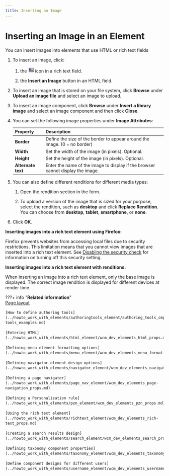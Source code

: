 ```yaml
---
title: Inserting an Image
---
```

# Inserting an Image in an Element

You can insert images into elements that use HTML or rich text fields

1.  To insert an image, click:

    1.  the ![Insert Image](../../../../../images/insertImage.jpg) icon in a rich text field.

    2.  the **Insert an Image** button in an HTML field.

2.  To insert an image that is stored on your file system, click **Browse** under **Upload an image file** and select an image to upload.

3.  To insert an image component, click **Browse** under **Insert a library image** and select an image component and then click **Close**.

4.  You can set the following image properties under **Image Attributes**:

    |Property|Description|
    |--------|-----------|
    |**Border**|Define the size of the border to appear around the image. \(0 = no border\)|
    |**Width**|Set the width of the image \(in pixels\). Optional.|
    |**Height**|Set the height of the image \(in pixels\). Optional.|
    |**Alternate text**|Enter the name of the image to display if the browser cannot display the image.|

5.  You can also define different renditions for different media types:

    1.  Open the rendition section in the form.

    2.  To upload a version of the image that is sized for your purpose, select the rendition, such as **desktop** and click **Replace Rendition**. You can choose from **desktop**, **tablet**, **smartphone**, or **none**.

6.  Click **OK**.


**Inserting images into a rich text element using Firefox:**

Firefox prevents websites from accessing local files due to security restrictions. This limitation means that you cannot view images that are inserted into a rich text element. See [Disabling the security check](http://kb.mozillazine.org/Links_to_local_pages_don't_work) for information on turning off this security setting.

**Inserting images into a rich text element with renditions:**

When inserting an image into a rich text element, only the base image is displayed. The correct image rendition is displayed for different devices at render time.

???+ info "**Related information**"  
    [Page layout](../../../../../build_sites/create_sites/create_reusable_assets/presentation_template/wcm_dev_pres-temp_examples_layout.md)

    [How to define authoring tools](../howto_work_with_elements/authoringtools_element/authoring_tools_cmpnt/wcm_dev_elements_authoring-tools_examples.md)

    [Entering HTML](../howto_work_with_elements/html_element/wcm_dev_elements_html_props.md)

    [Defining menu element formatting options](../howto_work_with_elements/menu_element/wcm_dev_elements_menu_format.md)

    [Defining navigator element design options](../howto_work_with_elements/navigator_element/wcm_dev_elements_navigator_using.md)

    [Defining a page navigator](../howto_work_with_elements/page_nav_element/wcm_dev_elements_page-navigation_props.md)

    [Defining a Personalization rule](../howto_work_with_elements/pzn_element/wcm_dev_elements_pzn_props.md)

    [Using the rich text element](../howto_work_with_elements/richtext_element/wcm_dev_elements_rich-text_props.md)

    [Creating a search results design](../howto_work_with_elements/search_element/wcm_dev_elements_search_props.md)

    [Defining taxonomy component properties](../howto_work_with_elements/taxonomy_element/wcm_dev_elements_taxonomy_props.md)

    [Define component designs for different users](../howto_work_with_elements/username_element/wcm_dev_elements_username_props.md)


